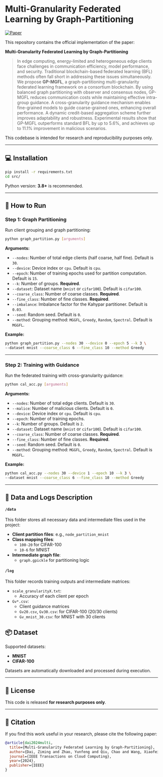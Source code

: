 # Multi-Granularity Federated Learning by Graph-Partitioning

[![Paper](https://img.shields.io/badge/Paper-IEEE_TCC-blue.svg?style=for-the-badge&logo=ieee)](https://ieeexplore.ieee.org/abstract/document/10748407)

This repository contains the official implementation of the paper:

**Multi-Granularity Federated Learning by Graph-Partitioning**

> In edge computing, energy-limited and heterogeneous edge clients face challenges in communication efficiency, model performance, and security. Traditional blockchain-based federated learning (BFL) methods often fall short in addressing these issues simultaneously. We propose **GP-MGFL**, a graph-partitioning multi-granularity federated learning framework on a consortium blockchain. By using balanced graph partitioning with observer and consensus nodes, GP-MGFL reduces communication costs while maintaining effective intra-group guidance. A cross-granularity guidance mechanism enables fine-grained models to guide coarse-grained ones, enhancing overall performance. A dynamic credit-based aggregation scheme further improves adaptability and robustness. Experimental results show that GP-MGFL outperforms standard BFL by up to 5.6%, and achieves up to 11.1% improvement in malicious scenarios.

This codebase is intended for research and reproducibility purposes only.

------

## 💻 Installation

```bash
pip install -r requirements.txt
cd src/
```

Python version: **3.8+** is recommended.

------

## 🚀 How to Run

### Step 1: Graph Partitioning

Run client grouping and graph partitioning:

```bash
python graph_partition.py [arguments]
```

**Arguments:**

- `--nodes`: Number of total edge clients (half coarse, half fine). Default is `30`.
- `--device`: Device index or `cpu`. Default is `cpu`.
- `--epoch`: Number of training epochs used for partition computation. Default is `15`.
- `--k`: Number of groups. **Required**.
- `--dataset`: Dataset name (`mnist` or `cifar100`). Default is `cifar100`.
- `--coarse_class`: Number of coarse classes. **Required**.
- `--fine_class`: Number of fine classes. **Required**.
- `--imbalance`: Imbalance factor for the Kahypar partitioner. Default is `0.03`.
- `--seed`: Random seed. Default is `0`.
- `--method`: Grouping method: `MGGFL`, `Greedy`, `Random`, `Spectral`. Default is `MGGFL`.

**Example:**

```bash
python graph_partition.py --nodes 30 --device 0 --epoch 5 --k 3 \
--dataset mnist --coarse_class 6 --fine_class 10 --method Greedy
```

------

### Step 2: Training with Guidance

Run the federated training with cross-granularity guidance:

```bash
python cal_acc.py [arguments]
```

**Arguments:**

- `--nodes`: Number of total edge clients. Default is `30`.
- `--malice`: Number of malicious clients. Default is `0`.
- `--device`: Device index or `cpu`. Default is `cpu`.
- `--epoch`: Number of training epochs.
- `--k`: Number of groups. Default is `2`.
- `--dataset`: Dataset name (`mnist` or `cifar100`). Default is `cifar100`.
- `--coarse_class`: Number of coarse classes. **Required**.
- `--fine_class`: Number of fine classes. **Required**.
- `--seed`: Random seed. Default is `0`.
- `--method`: Grouping method: `MGGFL`, `Greedy`, `Random`, `Spectral`. Default is `MGGFL`.

**Example:**

```bash
python cal_acc.py --nodes 30 --device 1 --epoch 10 --k 3 \
--dataset mnist --coarse_class 6 --fine_class 10 --method Greedy
```

---



## 📁 Data and Logs Description

#### `/data`

This folder stores all necessary data and intermediate files used in the project:

- **Client partition files**: e.g., `node_partition_mnist`
- **Class mapping files**:
  - `100-20` for CIFAR-100
  - `10-6` for MNIST
- **Intermediate graph file**:
  - `graph.gpickle` for partitioning logic

#### `/log`

This folder records training outputs and intermediate matrices:

- `scale_granularityX.txt`:
  - Accuracy of each client per epoch
- `Gv*.csv`:
  - Client guidance matrices
  - `Gv20.csv`, `Gv30.csv`: for CIFAR-100 (20/30 clients)
  - `Gv_mnist_30.csv`: for MNIST with 30 clients

## 📦 Dataset

Supported datasets:

- **MNIST**
- **CIFAR-100**

Datasets are automatically downloaded and processed during execution.

------

## 📜 License

This code is released **for research purposes only**.

------

## 📖 Citation

If you find this work useful in your research, please cite the following paper:

```bibtex
@article{dai2024multi,
  title={Multi-Granularity Federated Learning by Graph-Partitioning},
  author={Dai, Ziming and Zhao, Yunfeng and Qiu, Chao and Wang, Xiaofei and Yao, Haipeng and Niyato, Dusit},
  journal={IEEE Transactions on Cloud Computing},
  year={2024},
  publisher={IEEE}
}
```

